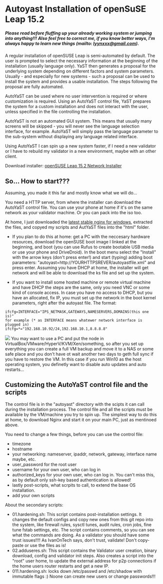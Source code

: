 # Autoyast Installation of openSuSE Leap 15.2
##### Please read before fluffing up your already working system or jumping into anything!!! Also feel free to correct me, if you know better ways, I'm always happy to learn new things (mailto: lyynxxx@gmail.com).

A regular installation of openSUSE Leap is semi-automated by default. The user is prompted to select the necessary information at the beginning of the installation (usually language only). YaST then generates a proposal for the underlying system depending on different factors and system parameters. Usually - and especially for new systems - such a proposal can be used to install the system and provides a usable installation. The steps following the proposal are fully automated.

AutoYaST can be used where no user intervention is required or where customization is required. Using an AutoYaST control file, YaST prepares the system for a custom installation and does not interact with the user, unless specified in the file controlling the installation.

AutoYaST is not an automated GUI system. This means that usually many screens will be skipped - you will never see the language selection interface, for example. AutoYaST will simply pass the language parameter to the sub-system without displaying any language related interface.

Using AutoYaST I can spin up a new system faster, if I need a new validator or I have to rebuild my validator in a new environment, maybe with an other client.

Download installer: [openSUSE Leap 15.2 Network Installer](http://download.opensuse.org/distribution/leap/15.2/iso/openSUSE-Leap-15.2-NET-x86_64.iso)


## So... How to start???
Assuming, you made it this far and mostly know what we will do...

You need a HTTP server, from where the installer can download the AutoYaST control file. You can use your phone at home if it's on the same network as your validator machine. Or you can pack into the iso too.

At home, I just downloaded the [latest stable nginx for windows](http://nginx.org/download/nginx-1.18.0.zip), extracted the files, and copyed my scripts and AutYaST files into the "html" folder.

 - If you plan to do this at home: get a PC with the neccesary hardware resources, download the openSUSE boot image I linked at the beginning, and boot (you can use Rufus to create bootable USB media or use your phone and DriveDroid). In the boot menu select the "Install" with the arrow keys (don't press enter!) and start (typing) adding boot parameters: "autoyast=http://YOURHTTPSREVER/autoyastfile.xml" and press enter. Assuming you have DHCP at home, the installer will get network and will be able to download the ks file and set up the system.

  - If you want to install some hosted machine or remote virtual machine and have DHCP the steps are the same, only you need VNC or some kind of console access. In case you have no access to DHCP, but you have an allocated, fix IP, you must set up the network in the boot kernel parameters, right after the autoyast file. The format:
```
ifcfg=INTERFACE="IPS_NETMASK,GATEWAYS,NAMESERVERS,DOMAINS(this one is)"
for example (* as INTERFACE means whatewer network interface is plugged in)
ifcfg=*="192.168.10.92/24,192.168.10.1,8.8.8.8"
```
![]( https://gitlab.com/lyynxxx/stakingnode/-/blob/master/openSUSE/autoyast/img/autoyast01.PNG )
You may want to use a PC and put the node in VirtualBox/VMware/HyperV/KVM/Xen/something, so after you set up everything you can create a full VM backup and move it to a NAS or some safe place and you don't have ot wait another two days to geth full sync if you have to restore the VM.
In this case if you run Win10 as the host operating system, you definetly want to disable auto updates and auto restarts...


## Customizing the AutoYaST control file and the scripts
The control file is in the "autoyast" directory with the scipts it can call during the installation process. The control file and all the scripts must be available by the VM/machine you try to spin up. The simplest way to do this at home, to download Nginx and start it on your main PC, just as mentinoed above.

You need to change a few things, before you can use the control file:
 - timezone
 - hostname
 - your networking: nameserver, ipaddr, network, gateway, interface name maybe, etc. 
 - user_password for the root user
 - username for your own user, who can log in
 - authorized_keys for your own user, who can log in. You can't miss this, as by default only ssh-key based authentication is allowed!
 - lastly post-scripts, what scrpits to call, to extend the base OS installation.
 - add your own scripts

About the secondary scripts:
 - 01.hardening.sh: This script contains post-installation settings. It changes the default configs and copy new ones from this git repo into the system, like firewall rules, sysctl tunes, audit rules, cron jobs, fine tune fstab settings, etc. The script contains comments, so you can see what the commands are doing. As a validator you should have some trust issues!!!! As IvanOnTech says, don't trust, validate! Don't copy-paste or use the files as is!
 - 02.adduseres.sh: This script contains the Validator user creation, binary download, config and validator init steps. Also creates a script into the "root" user home, to update the external address for p2p connections if the home users router restarts and get a new IP.
 - 011.hardening.sh: locks down /etc/passwd and /etc/shadow with immutable flags :) Noone can create new users or change passwords!!!
 